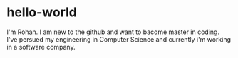 # hello-world

I'm Rohan. I am new to the github and want to bacome master in coding.
I've persued my engineering in Computer Science and currently i'm working in a software company.
